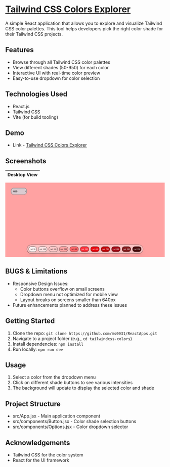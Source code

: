 # [Tailwind CSS Colors Explorer](https://colors-1wy.pages.dev/)

A simple React application that allows you to explore and visualize Tailwind CSS color palettes. This tool helps developers pick the right color shade for their Tailwind CSS projects.

## Features

- Browse through all Tailwind CSS color palettes
- View different shades (50-950) for each color
- Interactive UI with real-time color preview
- Easy-to-use dropdown for color selection

## Technologies Used

- React.js
- Tailwind CSS
- Vite (for build tooling)

## Demo
- Link - [Tailwind CSS Colors Explorer](https://colors-1wy.pages.dev/)

## Screenshots
| Desktop View |
|--------------|
![Desktop](./public/screenshot-desktop.png)
## BUGS & Limitations
- Responsive Design Issues:
  - Color buttons overflow on small screens
  - Dropdown menu not optimized for mobile view
  - Layout breaks on screens smaller than 640px
- Future enhancements planned to address these issues

## Getting Started
1. Clone the repo: `git clone https://github.com/ms0031/ReactApps.git`
2. Navigate to a project folder (e.g., `cd tailwindcss-colors`)
3. Install dependencies: `npm install`
4. Run locally: `npm run dev`

## Usage
1. Select a color from the dropdown menu
2. Click on different shade buttons to see various intensities
3. The background will update to display the selected color and shade


## Project Structure
- src/App.jsx - Main application component
- src/components/Button.jsx - Color shade selection buttons
- src/components/Options.jsx - Color dropdown selector

## Acknowledgements
- Tailwind CSS for the color system
- React for the UI framework